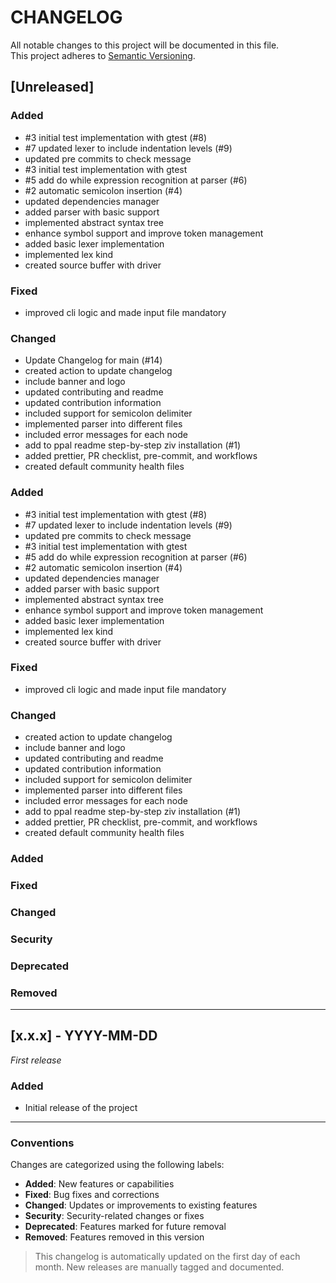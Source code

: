 <!--
Part of the Ziv Programming Language, under the Apache License v2.0 with LLVM
See /LICENSE for license details.
SPDX-License-Identifier: Apache-2.0 WITH LLVM-exception
-->

# CHANGELOG

All notable changes to this project will be documented in this file.  
This project adheres to [Semantic Versioning](https://semver.org/).

## [Unreleased]

### Added
- #3 initial test implementation with gtest (#8)
- #7 updated lexer to include indentation levels (#9)
- updated pre commits to check message
- #3 initial test implementation with gtest
- #5 add do while expression recognition at parser (#6)
- #2 automatic semicolon insertion (#4)
- updated dependencies manager
- added parser with basic support
- implemented abstract syntax tree
- enhance symbol support and improve token management
- added basic lexer implementation
- implemented lex kind
- created source buffer with driver

### Fixed
- improved cli logic and made input file mandatory

### Changed
- Update Changelog for main (#14)
- created action to update changelog
- include banner and logo
- updated contributing and readme
- updated contribution information
- included support for semicolon delimiter
- implemented parser into different files
- included error messages for each node
- add to ppal readme step-by-step ziv installation (#1)
- added prettier, PR checklist, pre-commit, and workflows
- created default community health files

### Added
- #3 initial test implementation with gtest (#8)
- #7 updated lexer to include indentation levels (#9)
- updated pre commits to check message
- #3 initial test implementation with gtest
- #5 add do while expression recognition at parser (#6)
- #2 automatic semicolon insertion (#4)
- updated dependencies manager
- added parser with basic support
- implemented abstract syntax tree
- enhance symbol support and improve token management
- added basic lexer implementation
- implemented lex kind
- created source buffer with driver

### Fixed
- improved cli logic and made input file mandatory

### Changed
- created action to update changelog
- include banner and logo
- updated contributing and readme
- updated contribution information
- included support for semicolon delimiter
- implemented parser into different files
- included error messages for each node
- add to ppal readme step-by-step ziv installation (#1)
- added prettier, PR checklist, pre-commit, and workflows
- created default community health files

### Added

### Fixed

### Changed

### Security

### Deprecated

### Removed

---

## [x.x.x] - YYYY-MM-DD

_First release_

### Added
- Initial release of the project

---

### Conventions

Changes are categorized using the following labels:

- **Added**: New features or capabilities
- **Fixed**: Bug fixes and corrections
- **Changed**: Updates or improvements to existing features
- **Security**: Security-related changes or fixes
- **Deprecated**: Features marked for future removal
- **Removed**: Features removed in this version

> This changelog is automatically updated on the first day of each month.
> New releases are manually tagged and documented.
